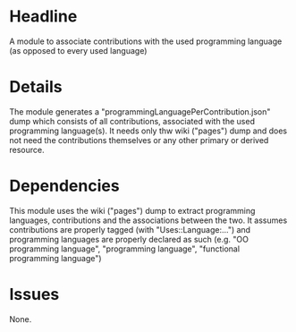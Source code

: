 # Headline

A module to associate contributions with the used programming language (as opposed to every used language)

# Details

The module generates a "programmingLanguagePerContribution.json" dump which consists of all contributions,
associated with the used programming language(s). It needs only thw wiki ("pages") dump and does not need
the contributions themselves or any other primary or derived resource.

# Dependencies

This module uses the wiki ("pages") dump to extract programming languages, contributions and the associations between the two.
It assumes contributions are properly tagged (with "Uses::Language:...") and programming languages are properly declared as such
(e.g. "OO programming language", "programming language", "functional programming language")

# Issues

None.